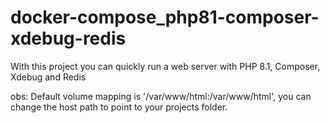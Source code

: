 # docker-compose_php81-composer-xdebug-redis
With this project you can quickly run a web server with PHP 8.1, Composer, Xdebug and Redis 

obs: Default volume mapping is '/var/www/html:/var/www/html', you can change the host path to point to your projects folder.
